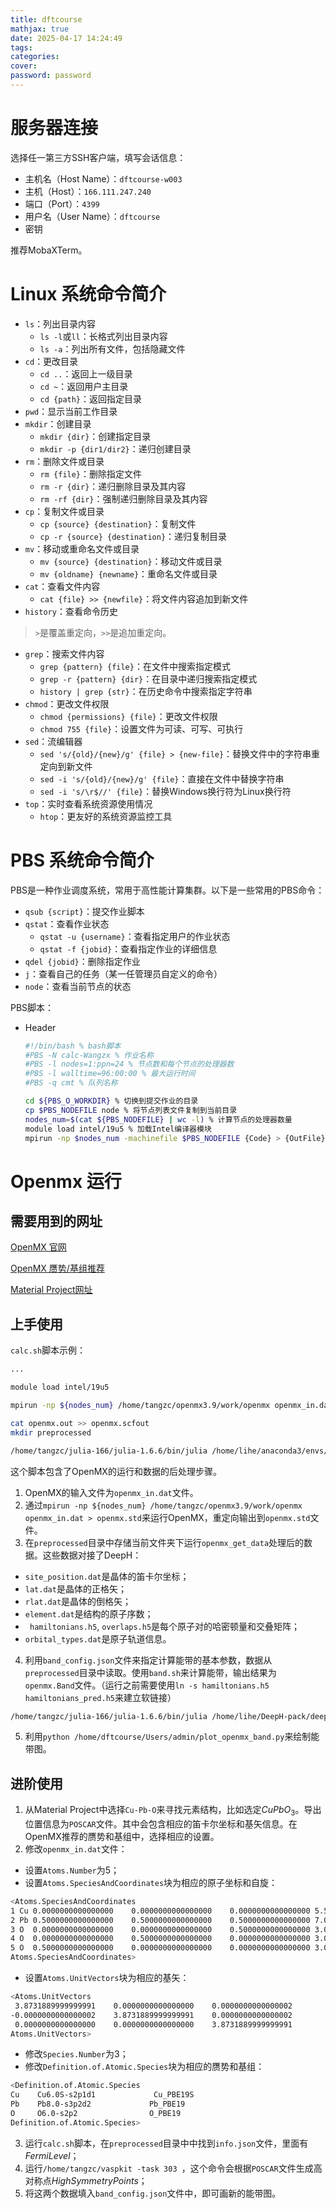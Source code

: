 ```yaml
---
title: dftcourse
mathjax: true
date: 2025-04-17 14:24:49
tags:
categories:
cover:
password: password
---
```


# 服务器连接

选择任一第三方SSH客户端，填写会话信息：
- 主机名（Host Name）：`dftcourse-w003`
- 主机（Host）：`166.111.247.240`
- 端口（Port）：`4399`
- 用户名（User Name）：`dftcourse`
- 密钥

推荐MobaXTerm。

# Linux 系统命令简介


- `ls`：列出目录内容
  - `ls -l`或`ll`：长格式列出目录内容
  - `ls -a`：列出所有文件，包括隐藏文件
- `cd`：更改目录
  - `cd ..`：返回上一级目录
  - `cd ~`：返回用户主目录
  - `cd {path}`：返回指定目录
- `pwd`：显示当前工作目录
- `mkdir`：创建目录
  - `mkdir {dir}`：创建指定目录
  - `mkdir -p {dir1/dir2}`：递归创建目录
- `rm`：删除文件或目录
  - `rm {file}`：删除指定文件
  - `rm -r {dir}`：递归删除目录及其内容
  - `rm -rf {dir}`：强制递归删除目录及其内容
- `cp`：复制文件或目录
  - `cp {source} {destination}`：复制文件
  - `cp -r {source} {destination}`：递归复制目录
- `mv`：移动或重命名文件或目录
  - `mv {source} {destination}`：移动文件或目录
  - `mv {oldname} {newname}`：重命名文件或目录
- `cat`：查看文件内容
  - `cat {file} >> {newfile}`：将文件内容追加到新文件
- `history`：查看命令历史

> `>`是覆盖重定向，`>>`是追加重定向。

- `grep`：搜索文件内容
  - `grep {pattern} {file}`：在文件中搜索指定模式
  - `grep -r {pattern} {dir}`：在目录中递归搜索指定模式
  - `history | grep {str}`：在历史命令中搜索指定字符串
- `chmod`：更改文件权限
  - `chmod {permissions} {file}`：更改文件权限
  - `chmod 755 {file}`：设置文件为可读、可写、可执行
- `sed`：流编辑器
  - `sed 's/{old}/{new}/g' {file} > {new-file}`：替换文件中的字符串重定向到新文件
  - `sed -i 's/{old}/{new}/g' {file}`：直接在文件中替换字符串
  - `sed -i 's/\r$//' {file}`：替换Windows换行符为Linux换行符
- `top`：实时查看系统资源使用情况
  - `htop`：更友好的系统资源监控工具


# PBS 系统命令简介

PBS是一种作业调度系统，常用于高性能计算集群。以下是一些常用的PBS命令：
- `qsub {script}`：提交作业脚本
- `qstat`：查看作业状态
  - `qstat -u {username}`：查看指定用户的作业状态
  - `qstat -f {jobid}`：查看指定作业的详细信息
- `qdel {jobid}`：删除指定作业
- `j`：查看自己的任务（某一任管理员自定义的命令）
- `node`：查看当前节点的状态

PBS脚本：
- Header
  ```bash
  #!/bin/bash % bash脚本
  #PBS -N calc-Wangzx % 作业名称
  #PBS -l nodes=1:ppn=24 % 节点数和每个节点的处理器数
  #PBS -l walltime=96:00:00 % 最大运行时间
  #PBS -q cmt % 队列名称

  cd ${PBS_O_WORKDIR} % 切换到提交作业的目录
  cp $PBS_NODEFILE node % 将节点列表文件复制到当前目录
  nodes_num=$(cat ${PBS_NODEFILE} | wc -l) % 计算节点的处理器数量
  module load intel/19u5 % 加载Intel编译器模块
  mpirun -np $nodes_num -machinefile $PBS_NODEFILE {Code} > {OutFile} % 使用MPI并行运行程序
  ```


# Openmx 运行
## 需要用到的网址
[OpenMX 官网](https://www.openmx-square.org/)

[OpenMX 赝势/基组推荐](https://www.openmx-square.org/openmx_man3.9/node27.html)

[Material Project网址](https://next-gen.materialsproject.org/materials)

## 上手使用
`calc.sh`脚本示例：
```bash
...

module load intel/19u5

mpirun -np ${nodes_num} /home/tangzc/openmx3.9/work/openmx openmx_in.dat > openmx.std

cat openmx.out >> openmx.scfout
mkdir preprocessed

/home/tangzc/julia-166/julia-1.6.6/bin/julia /home/lihe/anaconda3/envs/3_9/lib/python3.9/site-packages/deeph/preprocess/openmx_get_data.jl --input_dir . --output_dir ./preprocessed -s true
```
这个脚本包含了OpenMX的运行和数据的后处理步骤。

1. OpenMX的输入文件为`openmx_in.dat`文件。
2. 通过`mpirun -np ${nodes_num} /home/tangzc/openmx3.9/work/openmx openmx_in.dat > openmx.std`来运行OpenMX，重定向输出到`openmx.std`文件。
3. 在`preprocessed`目录中存储当前文件夹下运行`openmx_get_data`处理后的数据。这些数据对接了DeepH：
  - `site_position.dat`是晶体的笛卡尔坐标；
  - `lat.dat`是晶体的正格矢；
  - `rlat.dat`是晶体的倒格矢；
  - `element.dat`是结构的原子序数；
  - ` hamiltonians.h5`, `overlaps.h5`是每个原子对的哈密顿量和交叠矩阵；
  - `orbital_types.dat`是原子轨道信息。
4. 利用`band_config.json`文件来指定计算能带的基本参数，数据从`preprocessed`目录中读取。使用`band.sh`来计算能带，输出结果为`openmx.Band`文件。（运行之前需要使用`ln -s hamiltonians.h5 hamiltonians_pred.h5`来建立软链接）
  ```bash
  /home/tangzc/julia-166/julia-1.6.6/bin/julia /home/lihe/DeepH-pack/deeph/inference/dense_calc.jl --input_dir ./ --output_dir ./ --config ./band_config.json
  ```
5. 利用`python /home/dftcourse/Users/admin/plot_openmx_band.py`来绘制能带图。

## 进阶使用


1. 从Material Project中选择`Cu-Pb-O`来寻找元素结构，比如选定$CuPbO_3$。导出位置信息为`POSCAR`文件。其中会包含相应的笛卡尔坐标和基矢信息。在OpenMX推荐的赝势和基组中，选择相应的设置。
2. 修改`openmx_in.dat`文件：
  - 设置`Atoms.Number`为5；
  - 设置`Atoms.SpeciesAndCoordinates`块为相应的原子坐标和自旋：
  ```bash
  <Atoms.SpeciesAndCoordinates
  1 Cu 0.0000000000000000    0.0000000000000000    0.0000000000000000 5.5 5.5 
  2 Pb 0.5000000000000000    0.5000000000000000    0.5000000000000000 7.0 7.0
  3 O  0.0000000000000000    0.0000000000000000    0.5000000000000000 3.0 3.0
  4 O  0.0000000000000000    0.5000000000000000    0.0000000000000000 3.0 3.0
  5 O  0.5000000000000000    0.0000000000000000    0.0000000000000000 3.0 3.0
  Atoms.SpeciesAndCoordinates>
  ```
  - 设置`Atoms.UnitVectors`块为相应的基矢：
  ```bash
  <Atoms.UnitVectors
   3.8731889999999991    0.0000000000000000    0.0000000000000002
  -0.0000000000000002    3.8731889999999991    0.0000000000000002
   0.0000000000000000    0.0000000000000000    3.8731889999999991
  Atoms.UnitVectors>
  ```
  - 修改`Species.Number`为3；
  - 修改`Definition.of.Atomic.Species`块为相应的赝势和基组：
  ```bash
  <Definition.of.Atomic.Species
  Cu    Cu6.0S-s2p1d1	          Cu_PBE19S
  Pb    Pb8.0-s3p2d2             Pb_PBE19
  O     O6.0-s2p2                O_PBE19
  Definition.of.Atomic.Species>
  ```
3. 运行`calc.sh`脚本，在`preprocessed`目录中中找到`info.json`文件，里面有$FermiLevel$；
4. 运行`/home/tangzc/vaspkit -task 303 `，这个命令会根据`POSCAR`文件生成高对称点$HighSymmetryPoints$；
5. 将这两个数据填入`band_config.json`文件中，即可画新的能带图。


